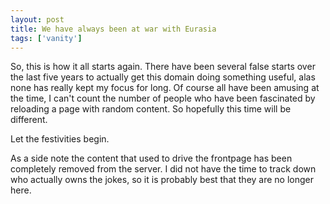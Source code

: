 ```yaml
---
layout: post
title: We have always been at war with Eurasia
tags: ['vanity']
---
```


So, this is how it all starts again. There have been several false
starts over the last five years to actually get this domain doing
something useful, alas none has really kept my focus for long. Of course
all have been amusing at the time, I can't count the number of people
who have been fascinated by reloading a page with random content. So
hopefully this time will be different.
	
Let the festivities begin.

As a side note the content that used to drive the frontpage has been
completely removed from the server. I did not have the time to track
down who actually owns the jokes, so it is probably best that they are
no longer here.

